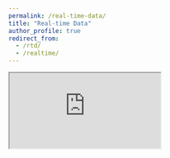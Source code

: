 ```yaml
---
permalink: /real-time-data/
title: "Real-time Data"
author_profile: true
redirect_from:
  - /rtd/
  - /realtime/
---
```


<iframe src="https://docs.google.com/spreadsheets/d/e/2PACX-1vRxtp4L0x3Suu54Ca7y8oSYl1KgI9lzZwd1QmXW14oItENINND_zXm4C324nTyXAyLG2bVfFzxT06Um/pubhtml?widget=true&amp;headers=false;widget=false;chrome=false;"></iframe>
